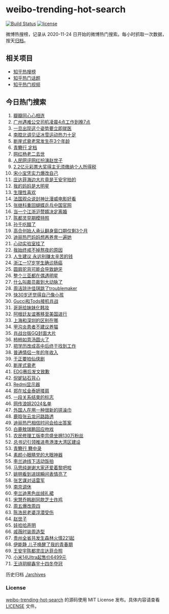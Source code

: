 # weibo-trending-hot-search

[![Build Status](https://github.com/justjavac/weibo-trending-hot-search/workflows/ci/badge.svg?branch=master)](https://github.com/justjavac/weibo-trending-hot-search/actions)
[![license](https://img.shields.io/github/license/justjavac/weibo-trending-hot-search)](https://github.com/justjavac/weibo-trending-hot-search/blob/master/LICENSE)

微博热搜榜，记录从 2020-11-24 日开始的微博热门搜索。每小时抓取一次数据，按天[归档](./archives)。

## 相关项目

- [知乎热搜榜](https://github.com/justjavac/zhihu-trending-top-search)
- [知乎热门话题](https://github.com/justjavac/zhihu-trending-hot-questions)
- [知乎热门视频](https://github.com/justjavac/zhihu-trending-hot-video)

## 今日热门搜索

<!-- BEGIN -->
<!-- 最后更新时间 Fri Feb 23 2024 04:07:02 GMT+0800 (China Standard Time) -->

1. [瓣瓣同心心相连](https://s.weibo.com//weibo?q=%23%E7%93%A3%E7%93%A3%E5%90%8C%E5%BF%83%E5%BF%83%E7%9B%B8%E8%BF%9E%23&Refer=new_time)
1. [广州遇难公交司机凌晨4点工作到晚7点](https://s.weibo.com//weibo?q=%23%E5%B9%BF%E5%B7%9E%E9%81%87%E9%9A%BE%E5%85%AC%E4%BA%A4%E5%8F%B8%E6%9C%BA%E5%87%8C%E6%99%A84%E7%82%B9%E5%B7%A5%E4%BD%9C%E5%88%B0%E6%99%9A7%E7%82%B9%23&t=31&band_rank=21&Refer=top)
1. [一旦出现这个姿势要立即就医](https://s.weibo.com//weibo?q=%23%E4%B8%80%E6%97%A6%E5%87%BA%E7%8E%B0%E8%BF%99%E4%B8%AA%E5%A7%BF%E5%8A%BF%E8%A6%81%E7%AB%8B%E5%8D%B3%E5%B0%B1%E5%8C%BB%23&t=31&band_rank=4&Refer=top)
1. [南腔北调见证冰雪运动热力十足](https://s.weibo.com//weibo?q=%23%E5%8D%97%E8%85%94%E5%8C%97%E8%B0%83%E8%A7%81%E8%AF%81%E5%86%B0%E9%9B%AA%E8%BF%90%E5%8A%A8%E7%83%AD%E5%8A%9B%E5%8D%81%E8%B6%B3%23&t=31&band_rank=3&Refer=top)
1. [断崖式衰老常发生在3个年龄](https://s.weibo.com//weibo?q=%23%E6%96%AD%E5%B4%96%E5%BC%8F%E8%A1%B0%E8%80%81%E5%B8%B8%E5%8F%91%E7%94%9F%E5%9C%A83%E4%B8%AA%E5%B9%B4%E9%BE%84%23&t=31&band_rank=2&Refer=top)
1. [青簪行 定档](https://s.weibo.com//weibo?q=%E9%9D%92%E7%B0%AA%E8%A1%8C%20%E5%AE%9A%E6%A1%A3&t=31&band_rank=1&Refer=top)
1. [网红杨老二去世](https://s.weibo.com//weibo?q=%23%E7%BD%91%E7%BA%A2%E6%9D%A8%E8%80%81%E4%BA%8C%E5%8E%BB%E4%B8%96%23&t=31&band_rank=5&Refer=top)
1. [人民网评网红扮演赵世子](https://s.weibo.com//weibo?q=%23%E4%BA%BA%E6%B0%91%E7%BD%91%E8%AF%84%E7%BD%91%E7%BA%A2%E6%89%AE%E6%BC%94%E8%B5%B5%E4%B8%96%E5%AD%90%23&t=31&band_rank=17&Refer=top)
1. [2.2亿元彩票大奖得主无须缴纳个人所得税](https://s.weibo.com//weibo?q=%232.2%E4%BA%BF%E5%85%83%E5%BD%A9%E7%A5%A8%E5%A4%A7%E5%A5%96%E5%BE%97%E4%B8%BB%E6%97%A0%E9%A1%BB%E7%BC%B4%E7%BA%B3%E4%B8%AA%E4%BA%BA%E6%89%80%E5%BE%97%E7%A8%8E%23&t=31&band_rank=10&Refer=top)
1. [宋小宝凭实力爆改自己](https://s.weibo.com//weibo?q=%23%E5%AE%8B%E5%B0%8F%E5%AE%9D%E5%87%AD%E5%AE%9E%E5%8A%9B%E7%88%86%E6%94%B9%E8%87%AA%E5%B7%B1%23&t=31&band_rank=13&Refer=top)
1. [庄达菲海边大片竟是王安宇拍的](https://s.weibo.com//weibo?q=%23%E5%BA%84%E8%BE%BE%E8%8F%B2%E6%B5%B7%E8%BE%B9%E5%A4%A7%E7%89%87%E7%AB%9F%E6%98%AF%E7%8E%8B%E5%AE%89%E5%AE%87%E6%8B%8D%E7%9A%84%23&t=31&band_rank=15&Refer=top)
1. [我的妈妈是大明星](https://s.weibo.com//weibo?q=%E6%88%91%E7%9A%84%E5%A6%88%E5%A6%88%E6%98%AF%E5%A4%A7%E6%98%8E%E6%98%9F&t=31&band_rank=31&Refer=top)
1. [生理性喜欢](https://s.weibo.com//weibo?q=%E7%94%9F%E7%90%86%E6%80%A7%E5%96%9C%E6%AC%A2&t=31&band_rank=11&Refer=top)
1. [法国观众说封神比漫威电影好看](https://s.weibo.com//weibo?q=%23%E6%B3%95%E5%9B%BD%E8%A7%82%E4%BC%97%E8%AF%B4%E5%B0%81%E7%A5%9E%E6%AF%94%E6%BC%AB%E5%A8%81%E7%94%B5%E5%BD%B1%E5%A5%BD%E7%9C%8B%23&t=31&band_rank=26&Refer=top)
1. [张继科重回蝴蝶乒乓中国官网](https://s.weibo.com//weibo?q=%23%E5%BC%A0%E7%BB%A7%E7%A7%91%E9%87%8D%E5%9B%9E%E8%9D%B4%E8%9D%B6%E4%B9%92%E4%B9%93%E4%B8%AD%E5%9B%BD%E5%AE%98%E7%BD%91%23&t=31&band_rank=8&Refer=top)
1. [当一个江浙沪赘婿决定离婚](https://s.weibo.com//weibo?q=%23%E5%BD%93%E4%B8%80%E4%B8%AA%E6%B1%9F%E6%B5%99%E6%B2%AA%E8%B5%98%E5%A9%BF%E5%86%B3%E5%AE%9A%E7%A6%BB%E5%A9%9A%23&t=31&band_rank=16&Refer=top)
1. [陈都灵早期模特照](https://s.weibo.com//weibo?q=%23%E9%99%88%E9%83%BD%E7%81%B5%E6%97%A9%E6%9C%9F%E6%A8%A1%E7%89%B9%E7%85%A7%23&t=31&band_rank=43&Refer=top)
1. [孙千吃醋了](https://s.weibo.com//weibo?q=%23%E5%AD%99%E5%8D%83%E5%90%83%E9%86%8B%E4%BA%86%23&t=31&band_rank=6&Refer=top)
1. [高合创始人承认翻身窗口期仅剩3个月](https://s.weibo.com//weibo?q=%23%E9%AB%98%E5%90%88%E5%88%9B%E5%A7%8B%E4%BA%BA%E6%89%BF%E8%AE%A4%E7%BF%BB%E8%BA%AB%E7%AA%97%E5%8F%A3%E6%9C%9F%E4%BB%85%E5%89%A93%E4%B8%AA%E6%9C%88%23&t=31&band_rank=7&Refer=top)
1. [迪丽热巴妈妈想再养育一遍她](https://s.weibo.com//weibo?q=%23%E8%BF%AA%E4%B8%BD%E7%83%AD%E5%B7%B4%E5%A6%88%E5%A6%88%E6%83%B3%E5%86%8D%E5%85%BB%E8%82%B2%E4%B8%80%E9%81%8D%E5%A5%B9%23&t=31&band_rank=12&Refer=top)
1. [心动实验室挂了](https://s.weibo.com//weibo?q=%E5%BF%83%E5%8A%A8%E5%AE%9E%E9%AA%8C%E5%AE%A4%E6%8C%82%E4%BA%86&t=31&band_rank=15&Refer=top)
1. [我始终戒不掉熬夜的原因](https://s.weibo.com//weibo?q=%E6%88%91%E5%A7%8B%E7%BB%88%E6%88%92%E4%B8%8D%E6%8E%89%E7%86%AC%E5%A4%9C%E7%9A%84%E5%8E%9F%E5%9B%A0&t=31&band_rank=21&Refer=top)
1. [人生建议 永远别赚太辛苦的钱](https://s.weibo.com//weibo?q=%E4%BA%BA%E7%94%9F%E5%BB%BA%E8%AE%AE%20%E6%B0%B8%E8%BF%9C%E5%88%AB%E8%B5%9A%E5%A4%AA%E8%BE%9B%E8%8B%A6%E7%9A%84%E9%92%B1&t=31&band_rank=22&Refer=top)
1. [浙江一17岁学生确诊肠癌](https://s.weibo.com//weibo?q=%23%E6%B5%99%E6%B1%9F%E4%B8%8017%E5%B2%81%E5%AD%A6%E7%94%9F%E7%A1%AE%E8%AF%8A%E8%82%A0%E7%99%8C%23&t=31&band_rank=27&Refer=top)
1. [圆肩驼背可能会导致龅牙](https://s.weibo.com//weibo?q=%E5%9C%86%E8%82%A9%E9%A9%BC%E8%83%8C%E5%8F%AF%E8%83%BD%E4%BC%9A%E5%AF%BC%E8%87%B4%E9%BE%85%E7%89%99&t=31&band_rank=24&Refer=top)
1. [整个三亚都在偶遇明星](https://s.weibo.com//weibo?q=%23%E6%95%B4%E4%B8%AA%E4%B8%89%E4%BA%9A%E9%83%BD%E5%9C%A8%E5%81%B6%E9%81%87%E6%98%8E%E6%98%9F%23&t=31&band_rank=21&Refer=top)
1. [什么叫裁员裁到大动脉了](https://s.weibo.com//weibo?q=%E4%BB%80%E4%B9%88%E5%8F%AB%E8%A3%81%E5%91%98%E8%A3%81%E5%88%B0%E5%A4%A7%E5%8A%A8%E8%84%89%E4%BA%86&t=31&band_rank=26&Refer=top)
1. [周洁琼许佳琪跳了troublemaker](https://s.weibo.com//weibo?q=%23%E5%91%A8%E6%B4%81%E7%90%BC%E8%AE%B8%E4%BD%B3%E7%90%AA%E8%B7%B3%E4%BA%86troublemaker%23&t=31&band_rank=27&Refer=top)
1. [快30岁还觉得自己像小孩](https://s.weibo.com//weibo?q=%23%E5%BF%AB30%E5%B2%81%E8%BF%98%E8%A7%89%E5%BE%97%E8%87%AA%E5%B7%B1%E5%83%8F%E5%B0%8F%E5%AD%A9%23&t=31&band_rank=24&Refer=top)
1. [Gucci和Tods接机肖战](https://s.weibo.com//weibo?q=Gucci%E5%92%8CTods%E6%8E%A5%E6%9C%BA%E8%82%96%E6%88%98&t=31&band_rank=14&Refer=top)
1. [哥哥给妹妹化韩妆](https://s.weibo.com//weibo?q=%E5%93%A5%E5%93%A5%E7%BB%99%E5%A6%B9%E5%A6%B9%E5%8C%96%E9%9F%A9%E5%A6%86&t=31&band_rank=34&Refer=top)
1. [阿根廷友谊赛移至美国进行](https://s.weibo.com//weibo?q=%23%E9%98%BF%E6%A0%B9%E5%BB%B7%E5%8F%8B%E8%B0%8A%E8%B5%9B%E7%A7%BB%E8%87%B3%E7%BE%8E%E5%9B%BD%E8%BF%9B%E8%A1%8C%23&t=31&band_rank=28&Refer=top)
1. [上海和深圳的区别在哪](https://s.weibo.com//weibo?q=%23%E4%B8%8A%E6%B5%B7%E5%92%8C%E6%B7%B1%E5%9C%B3%E7%9A%84%E5%8C%BA%E5%88%AB%E5%9C%A8%E5%93%AA%23&t=31&band_rank=31&Refer=top)
1. [甲沟炎患者不建议养猫](https://s.weibo.com//weibo?q=%E7%94%B2%E6%B2%9F%E7%82%8E%E6%82%A3%E8%80%85%E4%B8%8D%E5%BB%BA%E8%AE%AE%E5%85%BB%E7%8C%AB&t=31&band_rank=23&Refer=top)
1. [肖战台版GQ封面大片](https://s.weibo.com//weibo?q=%23%E8%82%96%E6%88%98%E5%8F%B0%E7%89%88GQ%E5%B0%81%E9%9D%A2%E5%A4%A7%E7%89%87%23&t=31&band_rank=47&Refer=top)
1. [柿柿如意汤圆火了](https://s.weibo.com//weibo?q=%23%E6%9F%BF%E6%9F%BF%E5%A6%82%E6%84%8F%E6%B1%A4%E5%9C%86%E7%81%AB%E4%BA%86%23&t=31&band_rank=18&Refer=top)
1. [把学历改成高中后终于找到工作](https://s.weibo.com//weibo?q=%23%E6%8A%8A%E5%AD%A6%E5%8E%86%E6%94%B9%E6%88%90%E9%AB%98%E4%B8%AD%E5%90%8E%E7%BB%88%E4%BA%8E%E6%89%BE%E5%88%B0%E5%B7%A5%E4%BD%9C%23&t=31&band_rank=19&Refer=top)
1. [普通情侣一年的年收入](https://s.weibo.com//weibo?q=%23%E6%99%AE%E9%80%9A%E6%83%85%E4%BE%A3%E4%B8%80%E5%B9%B4%E7%9A%84%E5%B9%B4%E6%94%B6%E5%85%A5%23&t=31&band_rank=33&Refer=top)
1. [于正要拍仙侠剧](https://s.weibo.com//weibo?q=%23%E4%BA%8E%E6%AD%A3%E8%A6%81%E6%8B%8D%E4%BB%99%E4%BE%A0%E5%89%A7%23&t=31&band_rank=41&Refer=top)
1. [断崖式衰老](https://s.weibo.com//weibo?q=%E6%96%AD%E5%B4%96%E5%BC%8F%E8%A1%B0%E8%80%81&t=31&band_rank=50&Refer=top)
1. [EDG赛后发文致歉](https://s.weibo.com//weibo?q=%23EDG%E8%B5%9B%E5%90%8E%E5%8F%91%E6%96%87%E8%87%B4%E6%AD%89%23&t=31&band_rank=47&Refer=top)
1. [倪妮钻石背心](https://s.weibo.com//weibo?q=%23%E5%80%AA%E5%A6%AE%E9%92%BB%E7%9F%B3%E8%83%8C%E5%BF%83%23&t=31&band_rank=26&Refer=top)
1. [Redmi显示器](https://s.weibo.com//weibo?q=%23Redmi%E6%98%BE%E7%A4%BA%E5%99%A8%23&t=31&band_rank=25&Refer=top)
1. [郑在玹金泰妍搂肩](https://s.weibo.com//weibo?q=%E9%83%91%E5%9C%A8%E7%8E%B9%E9%87%91%E6%B3%B0%E5%A6%8D%E6%90%82%E8%82%A9&t=31&band_rank=40&Refer=top)
1. [一段关系结束的标志](https://s.weibo.com//weibo?q=%E4%B8%80%E6%AE%B5%E5%85%B3%E7%B3%BB%E7%BB%93%E6%9D%9F%E7%9A%84%E6%A0%87%E5%BF%97&t=31&band_rank=39&Refer=top)
1. [网传浪姐2024名单](https://s.weibo.com//weibo?q=%23%E7%BD%91%E4%BC%A0%E6%B5%AA%E5%A7%902024%E5%90%8D%E5%8D%95%23&t=31&band_rank=32&Refer=top)
1. [外国人在用一种很新的搓澡巾](https://s.weibo.com//weibo?q=%23%E5%A4%96%E5%9B%BD%E4%BA%BA%E5%9C%A8%E7%94%A8%E4%B8%80%E7%A7%8D%E5%BE%88%E6%96%B0%E7%9A%84%E6%90%93%E6%BE%A1%E5%B7%BE%23&t=31&band_rank=46&Refer=top)
1. [鹿晗张云龙问路路透](https://s.weibo.com//weibo?q=%23%E9%B9%BF%E6%99%97%E5%BC%A0%E4%BA%91%E9%BE%99%E9%97%AE%E8%B7%AF%E8%B7%AF%E9%80%8F%23&t=31&band_rank=45&Refer=top)
1. [迪丽热巴相信时间会给出答案](https://s.weibo.com//weibo?q=%23%E8%BF%AA%E4%B8%BD%E7%83%AD%E5%B7%B4%E7%9B%B8%E4%BF%A1%E6%97%B6%E9%97%B4%E4%BC%9A%E7%BB%99%E5%87%BA%E7%AD%94%E6%A1%88%23&t=31&band_rank=34&Refer=top)
1. [白鹿敖瑞鹏回应吻戏](https://s.weibo.com//weibo?q=%23%E7%99%BD%E9%B9%BF%E6%95%96%E7%91%9E%E9%B9%8F%E5%9B%9E%E5%BA%94%E5%90%BB%E6%88%8F%23&t=31&band_rank=41&Refer=top)
1. [农民修理工版李宗盛坐拥130万粉丝](https://s.weibo.com//weibo?q=%23%E5%86%9C%E6%B0%91%E4%BF%AE%E7%90%86%E5%B7%A5%E7%89%88%E6%9D%8E%E5%AE%97%E7%9B%9B%E5%9D%90%E6%8B%A5130%E4%B8%87%E7%B2%89%E4%B8%9D%23&t=31&band_rank=48&Refer=top)
1. [总书记引领推进粤港澳大湾区建设](https://s.weibo.com//weibo?q=%23%E6%80%BB%E4%B9%A6%E8%AE%B0%E5%BC%95%E9%A2%86%E6%8E%A8%E8%BF%9B%E7%B2%A4%E6%B8%AF%E6%BE%B3%E5%A4%A7%E6%B9%BE%E5%8C%BA%E5%BB%BA%E8%AE%BE%23&Refer=new_time)
1. [青簪行 簪中录](https://s.weibo.com//weibo?q=%E9%9D%92%E7%B0%AA%E8%A1%8C%20%E7%B0%AA%E4%B8%AD%E5%BD%95&t=31&band_rank=29&Refer=top)
1. [素颜小眼睛党的大眼神器](https://s.weibo.com//weibo?q=%E7%B4%A0%E9%A2%9C%E5%B0%8F%E7%9C%BC%E7%9D%9B%E5%85%9A%E7%9A%84%E5%A4%A7%E7%9C%BC%E7%A5%9E%E5%99%A8&t=31&band_rank=43&Refer=top)
1. [李兰迪线下活动饭拍](https://s.weibo.com//weibo?q=%23%E6%9D%8E%E5%85%B0%E8%BF%AA%E7%BA%BF%E4%B8%8B%E6%B4%BB%E5%8A%A8%E9%A5%AD%E6%8B%8D%23&t=31&band_rank=45&Refer=top)
1. [马思纯谢谢大家还爱着黎吧啦](https://s.weibo.com//weibo?q=%23%E9%A9%AC%E6%80%9D%E7%BA%AF%E8%B0%A2%E8%B0%A2%E5%A4%A7%E5%AE%B6%E8%BF%98%E7%88%B1%E7%9D%80%E9%BB%8E%E5%90%A7%E5%95%A6%23&t=31&band_rank=9&Refer=top)
1. [姚明看到进球瞬间表情亮了](https://s.weibo.com//weibo?q=%23%E5%A7%9A%E6%98%8E%E7%9C%8B%E5%88%B0%E8%BF%9B%E7%90%83%E7%9E%AC%E9%97%B4%E8%A1%A8%E6%83%85%E4%BA%AE%E4%BA%86%23&t=31&band_rank=46&Refer=top)
1. [张艺谋对话雷军](https://s.weibo.com//weibo?q=%E5%BC%A0%E8%89%BA%E8%B0%8B%E5%AF%B9%E8%AF%9D%E9%9B%B7%E5%86%9B&t=31&band_rank=36&Refer=top)
1. [南京调休](https://s.weibo.com//weibo?q=%E5%8D%97%E4%BA%AC%E8%B0%83%E4%BC%91&t=31&band_rank=30&Refer=top)
1. [李兰迪黑色丝绒礼裙](https://s.weibo.com//weibo?q=%23%E6%9D%8E%E5%85%B0%E8%BF%AA%E9%BB%91%E8%89%B2%E4%B8%9D%E7%BB%92%E7%A4%BC%E8%A3%99%23&t=31&band_rank=37&Refer=top)
1. [宋慧乔韩剧同款芝士炸鸡](https://s.weibo.com//weibo?q=%E5%AE%8B%E6%85%A7%E4%B9%94%E9%9F%A9%E5%89%A7%E5%90%8C%E6%AC%BE%E8%8A%9D%E5%A3%AB%E7%82%B8%E9%B8%A1&t=31&band_rank=49&Refer=top)
1. [周五爆改周四](https://s.weibo.com//weibo?q=%23%E5%91%A8%E4%BA%94%E7%88%86%E6%94%B9%E5%91%A8%E5%9B%9B%23&t=31&band_rank=20&Refer=top)
1. [陈浩民老婆浮潜受伤](https://s.weibo.com//weibo?q=%23%E9%99%88%E6%B5%A9%E6%B0%91%E8%80%81%E5%A9%86%E6%B5%AE%E6%BD%9C%E5%8F%97%E4%BC%A4%23&t=31&band_rank=35&Refer=top)
1. [赵世子](https://s.weibo.com//weibo?q=%E8%B5%B5%E4%B8%96%E5%AD%90&t=31&band_rank=38&Refer=top)
1. [娃哈哈声明](https://s.weibo.com//weibo?q=%23%E5%A8%83%E5%93%88%E5%93%88%E5%A3%B0%E6%98%8E%23&t=31&band_rank=39&Refer=top)
1. [戚薇时装周造型](https://s.weibo.com//weibo?q=%23%E6%88%9A%E8%96%87%E6%97%B6%E8%A3%85%E5%91%A8%E9%80%A0%E5%9E%8B%23&t=31&band_rank=42&Refer=top)
1. [贵州全省共发生森林火情221起](https://s.weibo.com//weibo?q=%23%E8%B4%B5%E5%B7%9E%E5%85%A8%E7%9C%81%E5%85%B1%E5%8F%91%E7%94%9F%E6%A3%AE%E6%9E%97%E7%81%AB%E6%83%85221%E8%B5%B7%23&t=31&band_rank=44&Refer=top)
1. [伊能静 儿子唤醒了我的青春期](https://s.weibo.com//weibo?q=%E4%BC%8A%E8%83%BD%E9%9D%99%20%E5%84%BF%E5%AD%90%E5%94%A4%E9%86%92%E4%BA%86%E6%88%91%E7%9A%84%E9%9D%92%E6%98%A5%E6%9C%9F&t=31&band_rank=46&Refer=top)
1. [王安宇陈都灵庄达菲合照](https://s.weibo.com//weibo?q=%23%E7%8E%8B%E5%AE%89%E5%AE%87%E9%99%88%E9%83%BD%E7%81%B5%E5%BA%84%E8%BE%BE%E8%8F%B2%E5%90%88%E7%85%A7%23&t=31&band_rank=48&Refer=top)
1. [小米14Ultra起售价6499元](https://s.weibo.com//weibo?q=%23%E5%B0%8F%E7%B1%B314Ultra%E8%B5%B7%E5%94%AE%E4%BB%B76499%E5%85%83%23&t=31&band_rank=49&Refer=top)
1. [王诗玥柳鑫宇十四冬夺冠](https://s.weibo.com//weibo?q=%23%E7%8E%8B%E8%AF%97%E7%8E%A5%E6%9F%B3%E9%91%AB%E5%AE%87%E5%8D%81%E5%9B%9B%E5%86%AC%E5%A4%BA%E5%86%A0%23&t=31&band_rank=50&Refer=top)

<!-- END -->

历史归档 [./archives](./archives)

### License

[weibo-trending-hot-search](https://github.com/justjavac/weibo-trending-hot-search) 的源码使用 MIT License
发布。具体内容请查看 [LICENSE](./LICENSE) 文件。
